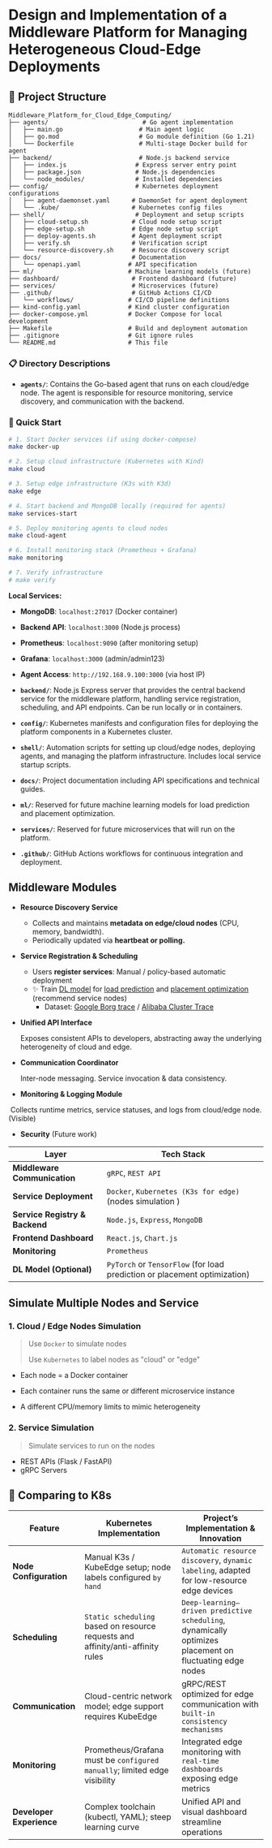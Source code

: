 # Design and Implementation of a Middleware Platform for Managing Heterogeneous Cloud-Edge Deployments

## 📁 Project Structure

```
Middleware_Platform_for_Cloud_Edge_Computing/
├── agents/                          # Go agent implementation
│   ├── main.go                     # Main agent logic
│   ├── go.mod                      # Go module definition (Go 1.21)
│   └── Dockerfile                  # Multi-stage Docker build for agent
├── backend/                        # Node.js backend service
│   ├── index.js                   # Express server entry point
│   ├── package.json               # Node.js dependencies
│   └── node_modules/              # Installed dependencies
├── config/                        # Kubernetes deployment configurations
│   ├── agent-daemonset.yaml      # DaemonSet for agent deployment
│   └── .kube/                    # Kubernetes config files
├── shell/                         # Deployment and setup scripts
│   ├── cloud-setup.sh            # Cloud node setup script
│   ├── edge-setup.sh             # Edge node setup script
│   ├── deploy-agents.sh          # Agent deployment script
│   ├── verify.sh                 # Verification script
│   └── resource-discovery.sh     # Resource discovery script
├── docs/                         # Documentation
│   └── openapi.yaml             # API specification
├── ml/                          # Machine learning models (future)
├── dashboard/                    # Frontend dashboard (future)
├── services/                     # Microservices (future)
├── .github/                      # GitHub Actions CI/CD
│   └── workflows/               # CI/CD pipeline definitions
├── kind-config.yaml             # Kind cluster configuration
├── docker-compose.yml           # Docker Compose for local development
├── Makefile                     # Build and deployment automation
├── .gitignore                   # Git ignore rules
└── README.md                    # This file
```

### 📋 Directory Descriptions

- **`agents/`**: Contains the Go-based agent that runs on each cloud/edge node. The agent is responsible for resource monitoring, service discovery, and communication with the backend.

### 🚀 Quick Start

```zsh
# 1. Start Docker services (if using docker-compose)
make docker-up

# 2. Setup cloud infrastructure (Kubernetes with Kind)
make cloud

# 3. Setup edge infrastructure (K3s with K3d)
make edge

# 4. Start backend and MongoDB locally (required for agents)
make services-start

# 5. Deploy monitoring agents to cloud nodes
make cloud-agent

# 6. Install monitoring stack (Prometheus + Grafana)
make monitoring

# 7. Verify infrastructure
# make verify
```
**Local Services:**
- **MongoDB**: `localhost:27017` (Docker container)
- **Backend API**: `localhost:3000` (Node.js process)
- **Prometheus**: `localhost:9090` (after monitoring setup)
- **Grafana**: `localhost:3000` (admin/admin123)
- **Agent Access**: `http://192.168.9.100:3000` (via host IP)

- **`backend/`**: Node.js Express server that provides the central backend service for the middleware platform, handling service registration, scheduling, and API endpoints. Can be run locally or in containers.

- **`config/`**: Kubernetes manifests and configuration files for deploying the platform components in a Kubernetes cluster.

- **`shell/`**: Automation scripts for setting up cloud/edge nodes, deploying agents, and managing the platform infrastructure. Includes local service startup scripts.

- **`docs/`**: Project documentation including API specifications and technical guides.

- **`ml/`**: Reserved for future machine learning models for load prediction and placement optimization.

- **`services/`**: Reserved for future microservices that will run on the platform.

- **`.github/`**: GitHub Actions workflows for continuous integration and deployment.

## Middleware Modules

- **Resource Discovery Service**

  - Collects and maintains **metadata on edge/cloud nodes** (CPU, memory, bandwidth). 
  - Periodically updated via **heartbeat or polling.**

- **Service Registration & Scheduling**

  - Users **register services**: Manual / policy-based automatic deployment 
  - ✨ Train <u>DL model</u>  for <u>load prediction</u> and <u>placement optimization</u> (recommend service nodes)
    - Dataset: [Google Borg trace](https://github.com/google/cluster-data) / [Alibaba Cluster Trace](https://github.com/alibaba/clusterdata)

- **Unified API Interface**

  Exposes consistent APIs to developers, abstracting away the underlying heterogeneity of cloud and edge.

- **Communication Coordinator**

  Inter-node messaging. Service invocation & data consistency.

- **Monitoring & Logging Module**

​	Collects runtime metrics, service statuses, and logs from cloud/edge node. (Visible)

- **Security** (Future work)



| Layer                          | Tech Stack                                                   |
| ------------------------------ | ------------------------------------------------------------ |
| **Middleware Communication**   | `gRPC`, `REST API`                                           |
| **Service Deployment**         | `Docker`, `Kubernetes (K3s for edge)` (nodes simulation )    |
| **Service Registry & Backend** | `Node.js`, `Express`, `MongoDB`                              |
| **Frontend Dashboard**         | `React.js`,  `Chart.js`                                      |
| **Monitoring**                 | `Prometheus`                                                 |
| **DL Model (Optional)**        | `PyTorch` or `TensorFlow` (for load prediction or placement optimization) |



## Simulate Multiple Nodes and Service

### 1. Cloud / Edge Nodes Simulation

> Use `Docker`  to simulate nodes
>
> Use `Kubernetes` to  label nodes as "cloud" or "edge"

- Each node = a Docker container

- Each container runs the same or different microservice instance

- A different CPU/memory limits to mimic heterogeneity

### 2. Service Simulation

> Simulate services to run on the nodes

- REST APIs (Flask / FastAPI)
- gRPC Servers 

## 📌 Comparing to K8s

| Feature                  | Kubernetes Implementation                                    | Project’s Implementation & Innovation                        |
| ------------------------ | ------------------------------------------------------------ | ------------------------------------------------------------ |
| **Node Configuration**   | Manual K3s / KubeEdge setup; node labels configured `by hand` | `Automatic resource discovery`, `dynamic labeling`, adapted for low-resource edge devices |
| **Scheduling**           | `Static scheduling` based on resource requests and affinity/anti-affinity rules | `Deep-learning–driven predictive scheduling`, dynamically optimizes placement on fluctuating edge nodes |
| **Communication**        | Cloud-centric network model; edge support requires KubeEdge  | gRPC/REST optimized for edge communication with `built-in consistency mechanisms` |
| **Monitoring**           | Prometheus/Grafana must be `configured manually`; limited edge visibility | Integrated edge monitoring with `real-time dashboards `exposing edge metrics |
| **Developer Experience** | Complex toolchain (kubectl, YAML); steep learning curve      | Unified API and visual dashboard streamline operations       |



